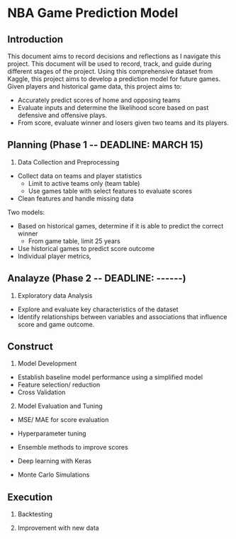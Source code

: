 # NBA Game Prediction Model

## Introduction
This document aims to record decisions and reflections as I navigate this project. This document will be used to record, track, and guide during different stages of the project. Using this comprehensive dataset from Kaggle, this project aims to develop a prediction model for future games. Given players and historical game data, this project aims to:
* Accurately predict scores of home and opposing teams
* Evaluate inputs and determine the likelihood score based on past defensive and offensive plays.
* From score, evaluate winner and losers given two teams and its players.

## Planning (Phase 1 -- DEADLINE: MARCH 15)
1. Data Collection and Preprocessing
* Collect data on teams and player statistics
  * Limit to active teams only (team table)
  * Use games table with select features to evaluate scores
* Clean features and handle missing data


Two models:
- Based on historical games, determine if it is able to predict the correct winner
  - From game table, limit 25 years
- Use historical games to predict score outcome
- Individual player metrics,


## Analayze (Phase 2 -- DEADLINE: ------)
1. Exploratory data Analysis
* Explore and evaluate key characteristics of the dataset
* Identify relationships between variables and associations that influence score and game outcome.


## Construct
1. Model Development
* Establish baseline model performance using a simplified model
* Feature selection/ reduction
* Cross Validation

2. Model Evaluation and Tuning
* MSE/ MAE for score evaluation
* Hyperparameter tuning
* Ensemble methods to improve scores

* Deep learning with Keras

* Monte Carlo Simulations

## Execution
1. Backtesting

1. Improvement with new data
